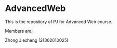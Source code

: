 # AdvancedWeb

This is the repository of PJ for Advanced Web course.

Members are:

Zhong Jiecheng (21302010025)